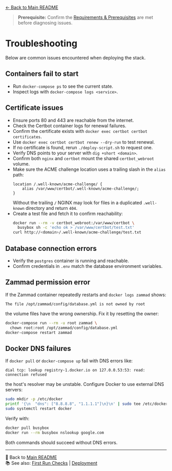 [← Back to Main README](../README.md)

> **Prerequisite:** Confirm the [Requirements & Prerequisites](../README.md#-requirements--prerequisites) are met before diagnosing issues.

# Troubleshooting

Below are common issues encountered when deploying the stack.

## Containers fail to start
- Run `docker-compose ps` to see the current state.
- Inspect logs with `docker-compose logs <service>`.

## Certificate issues
- Ensure ports 80 and 443 are reachable from the internet.
- Check the Certbot container logs for renewal failures.
- Confirm the certificate exists with `docker exec certbot certbot certificates`.
- Use `docker exec certbot certbot renew --dry-run` to test renewal.
- If no certificate is found, rerun `./deploy-script.sh` to request one.
- Verify DNS points to your server with `dig +short <domain>`.
- Confirm both `nginx` and `certbot` mount the shared `certbot_webroot` volume.
- Make sure the ACME challenge location uses a trailing slash in the `alias` path:
  ```nginx
  location /.well-known/acme-challenge/ {
      alias /var/www/certbot/.well-known/acme-challenge/;
  }
  ```
  Without the trailing `/` NGINX may look for files in a duplicated
  `.well-known` directory and return `404`.
- Create a test file and fetch it to confirm reachability:
  ```bash
  docker run --rm -v certbot_webroot:/var/www/certbot \
    busybox sh -c 'echo ok > /var/www/certbot/test.txt'
  curl http://<domain>/.well-known/acme-challenge/test.txt
  ```

## Database connection errors
- Verify the `postgres` container is running and reachable.
- Confirm credentials in `.env` match the database environment variables.

## Zammad permission error
If the Zammad container repeatedly restarts and `docker logs zammad` shows:

```
The file /opt/zammad/config/database.yml is not owned by root
```

the volume files have the wrong ownership. Fix it by resetting the owner:

```bash
docker-compose run --rm -u root zammad \
  chown root:root /opt/zammad/config/database.yml
docker-compose restart zammad
```

## Docker DNS failures
If `docker pull` or `docker-compose up` fail with DNS errors like:

```
dial tcp: lookup registry-1.docker.io on 127.0.0.53:53: read: connection refused
```

the host's resolver may be unstable. Configure Docker to use external DNS
servers:

```bash
sudo mkdir -p /etc/docker
printf '{\n  "dns": ["8.8.8.8", "1.1.1.1"]\n}\n' | sudo tee /etc/docker/daemon.json
sudo systemctl restart docker
```

Verify with:

```bash
docker pull busybox
docker run --rm busybox nslookup google.com
```

Both commands should succeed without DNS errors.

---
🔗 Back to [Main README](../README.md)  
📚 See also: [First Run Checks](first-run-checks.md) | [Deployment](deployment.md)
